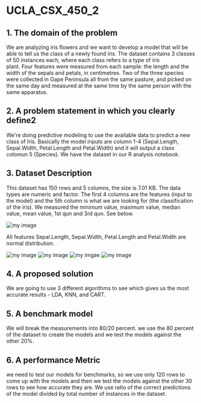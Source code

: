 # UCLA_CSX_450_2
## 1. The domain of the problem
We are analyzing iris flowers and we want to develop a model that will be able to tell us the class of a newly found iris. The dataset contains 3 classes of 50 instances each, where each class refers to a type of iris plant. Four features were measured from each sample: the length and the width of the sepals and petals, in centimetres. Two of the three species were collected in Gape Peninsula all from the same pasture, and picked on the same day and measured at the same time by the same person with the same apparatus. 
## 2. A problem statement in which you clearly define2
We're doing predictive modeling to use the available data to predict a new class of Iris. Basically the model inputs are column 1-4 (Sepal.Length, Sepal.Width, Petal.Length and Petal.Width) and it will output a class colomun 5 (Species). We have the dataset in our R analysis notebook. 
## 3. Dataset Description
This dataset has 150 rows and 5 columns, the size is 7.01 KB. The data types are numeric and factor. The first 4 columns are the features (input to the model) and the 5th column is what we are looking for (the classification of the iris). We measured the minimum value, maximum value, median value, mean value, 1st qun and 3rd qun. See below. 

![my image](https://github.com/lssnadia/UCLA_CSX_450_2/blob/master/Screen%20Shot%202018-01-26%20at%2010.10.38%20PM.png)

All features Sepal.Length, Sepal.Width, Petal.Length and Petal.Width are normal distribution.

![my image](https://github.com/lssnadia/UCLA_CSX_450_2/blob/master/Screen%20Shot%202018-01-26%20at%2010.48.59%20PM.png)
![my image](https://github.com/lssnadia/UCLA_CSX_450_2/blob/master/Screen%20Shot%202018-01-26%20at%2010.49.25%20PM.png)
![my imgae](https://github.com/lssnadia/UCLA_CSX_450_2/blob/master/Screen%20Shot%202018-01-26%20at%2010.49.38%20PM.png)
![my image](https://github.com/lssnadia/UCLA_CSX_450_2/blob/master/Screen%20Shot%202018-01-26%20at%2010.50.14%20PM.png)

## 4. A proposed solution
We are going to use 3 different algorithms to see which gives us the most accurate results - LDA, KNN, and CART. 
## 5. A benchmark model
We will break the measurements into 80/20 percent. we use the 80 percent of the dataset to create the models and we test the models against the other 20%. 
## 6. A performance Metric
we need to test our models for benchmarks, so we use only 120 rows to come up with the models and then we test the models against the other 30 rows to see how accurate they are. We use ratio of the correct predictions of the model divided by total number of instances in the dataset.
